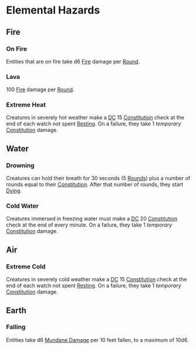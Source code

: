 # Elemental Hazards

## Fire

### On Fire

Entities that are on fire take d6 [Fire](../Combat/Damage%20Types/Fire.md) damage per [Round](../Core%20Procedures/Round.md).

### Lava

100 [Fire](../Combat/Damage%20Types/Fire.md) damage per [Round](../Core%20Procedures/Round.md).

### Extreme Heat

Creatures in severely hot weather make a [DC](../Core%20Procedures/DC.md) 15 [Constitution](../../Player%20Characters/The%20Ability%20Scores/Constitution.md) check at the end of each watch not spent [Resting](../Exploration/Resting.md). On a failure, they take 1 *temporary* [Constitution](../../Player%20Characters/The%20Ability%20Scores/Constitution.md) damage.

## Water

### Drowning

Creatures can hold their breath for 30 seconds (5 [Rounds](../Core%20Procedures/Round.md)) plus a number of rounds equal to their [Constitution](../../Player%20Characters/The%20Ability%20Scores/Constitution.md). After that number of rounds, they start [Dying](../Conditions/Dying.md).

### Cold Water

Creatures immersed in freezing water must make a [DC](../Core%20Procedures/DC.md) 20 [Constitution](../../Player%20Characters/The%20Ability%20Scores/Constitution.md) check at the end of every minute. On a failure, they take 1 *temporary* [Constitution](../../Player%20Characters/The%20Ability%20Scores/Constitution.md) damage.

## Air

### Extreme Cold

Creatures in severely cold weather make a [DC](../Core%20Procedures/DC.md) 15 [Constitution](../../Player%20Characters/The%20Ability%20Scores/Constitution.md) check at the end of each watch not spent [Resting](../Exploration/Resting.md). On a failure, they take 1 *temporary* [Constitution](../../Player%20Characters/The%20Ability%20Scores/Constitution.md) damage.

## Earth

### Falling

Entities take d6 [Mundane Damage](../Combat/Damage%20Types/Mundane%20Damage.md) per 10 feet fallen, to a maximum of 10d6.

